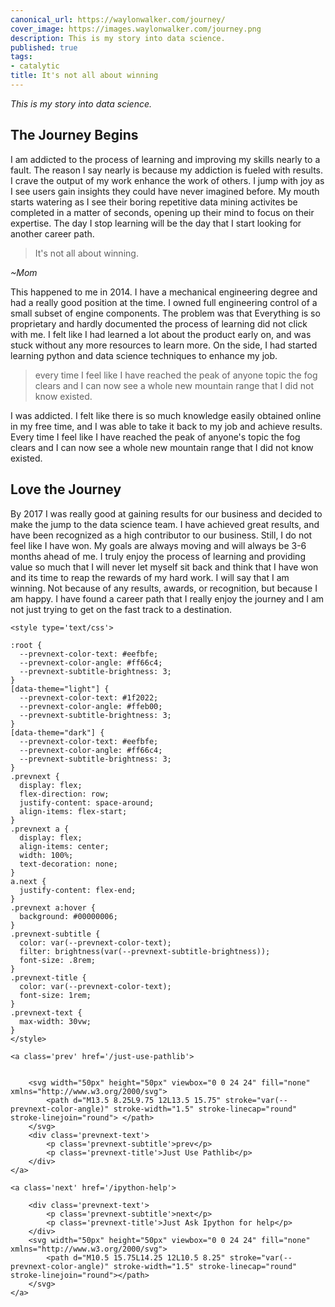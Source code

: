 ```yaml
---
canonical_url: https://waylonwalker.com/journey/
cover_image: https://images.waylonwalker.com/journey.png
description: This is my story into data science.
published: true
tags:
- catalytic
title: It's not all about winning
---
```


_This is my story into data science._

## The Journey Begins

I am addicted to the process of learning and improving my skills nearly to a fault. The reason I say nearly is because my addiction is fueled with results. I crave the output of my work enhance the work of others. I jump with joy as I see users gain insights they could have never imagined before. My mouth starts watering as I see their boring repetitive data mining activites be completed in a matter of seconds, opening up their mind to focus on their expertise. The day I stop learning will be the day that I start looking for another career path.

> It's not all about winning.

_~Mom_

This happened to me in 2014. I have a mechanical engineering degree and had a really good position at the time. I owned full engineering control of a small subset of engine components. The problem was that Everything is so proprietary and hardly documented the process of learning did not click with me. I felt like I had learned a lot about the product early on, and was stuck without any more resources to learn more. On the side, I had started learning python and data science techniques to enhance my job.

<!--
[mountains in the fog](https://d33wubrfki0l68.cloudfront.net/a093e6c28214bb9556a4e877f5d128cf77b82bd3/9c5c4/static/eberhard-grossgasteiger-382452-unsplash-6f1eb07825ef1b2165ea1a3805fff023.jpg)
-->

> every time I feel like I have reached the peak of anyone topic the fog clears and I can now see a whole new mountain range that I did not know existed.

I was addicted. I felt like there is so much knowledge easily obtained online in my free time, and I was able to take it back to my job and achieve results. Every time I feel like I have reached the peak of anyone's topic the fog clears and I can now see a whole new mountain range that I did not know existed.

## Love the Journey

By 2017 I was really good at gaining results for our business and decided to make the jump to the data science team. I have achieved great results, and have been recognized as a high contributor to our business. Still, I do not feel like I have won. My goals are always moving and will always be 3-6 months ahead of me. I truly enjoy the process of learning and providing value so much that I will never let myself sit back and think that I have won and its time to reap the rewards of my hard work. I will say that I am winning. Not because of any results, awards, or recognition, but because I am happy. I have found a career path that I really enjoy the journey and I am not just trying to get on the fast track to a destination.
<div class='prevnext'>

    <style type='text/css'>

    :root {
      --prevnext-color-text: #eefbfe;
      --prevnext-color-angle: #ff66c4;
      --prevnext-subtitle-brightness: 3;
    }
    [data-theme="light"] {
      --prevnext-color-text: #1f2022;
      --prevnext-color-angle: #ffeb00;
      --prevnext-subtitle-brightness: 3;
    }
    [data-theme="dark"] {
      --prevnext-color-text: #eefbfe;
      --prevnext-color-angle: #ff66c4;
      --prevnext-subtitle-brightness: 3;
    }
    .prevnext {
      display: flex;
      flex-direction: row;
      justify-content: space-around;
      align-items: flex-start;
    }
    .prevnext a {
      display: flex;
      align-items: center;
      width: 100%;
      text-decoration: none;
    }
    a.next {
      justify-content: flex-end;
    }
    .prevnext a:hover {
      background: #00000006;
    }
    .prevnext-subtitle {
      color: var(--prevnext-color-text);
      filter: brightness(var(--prevnext-subtitle-brightness));
      font-size: .8rem;
    }
    .prevnext-title {
      color: var(--prevnext-color-text);
      font-size: 1rem;
    }
    .prevnext-text {
      max-width: 30vw;
    }
    </style>
    
    <a class='prev' href='/just-use-pathlib'>
    

        <svg width="50px" height="50px" viewbox="0 0 24 24" fill="none" xmlns="http://www.w3.org/2000/svg">
            <path d="M13.5 8.25L9.75 12L13.5 15.75" stroke="var(--prevnext-color-angle)" stroke-width="1.5" stroke-linecap="round" stroke-linejoin="round"> </path>
        </svg>
        <div class='prevnext-text'>
            <p class='prevnext-subtitle'>prev</p>
            <p class='prevnext-title'>Just Use Pathlib</p>
        </div>
    </a>
    
    <a class='next' href='/ipython-help'>
    
        <div class='prevnext-text'>
            <p class='prevnext-subtitle'>next</p>
            <p class='prevnext-title'>Just Ask Ipython for help</p>
        </div>
        <svg width="50px" height="50px" viewbox="0 0 24 24" fill="none" xmlns="http://www.w3.org/2000/svg">
            <path d="M10.5 15.75L14.25 12L10.5 8.25" stroke="var(--prevnext-color-angle)" stroke-width="1.5" stroke-linecap="round" stroke-linejoin="round"></path>
        </svg>
    </a>
  </div>
